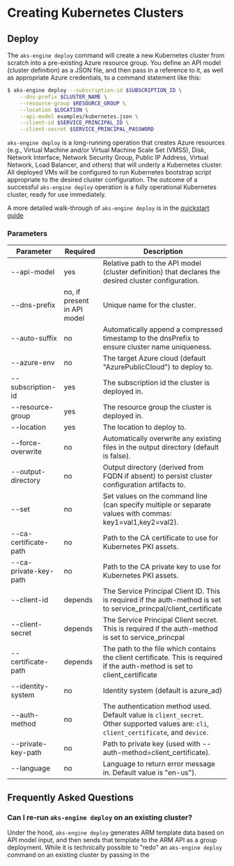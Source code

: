 # Creating Kubernetes Clusters

## Deploy

The `aks-engine deploy` command will create a new Kubernetes cluster from scratch into a pre-existing Azure resource group. You define an API model (cluster definition) as a JSON file, and then pass in a reference to it, as well as appropriate Azure credentials, to a command statement like this:

```sh
$ aks-engine deploy --subscription-id $SUBSCRIPTION_ID \
    --dns-prefix $CLUSTER_NAME \
    --resource-group $RESOURCE_GROUP \
    --location $LOCATION \
    --api-model examples/kubernetes.json \
    --client-id $SERVICE_PRINCIPAL_ID \
    --client-secret $SERVICE_PRINCIPAL_PASSWORD
```

`aks-engine deploy` is a long-running operation that creates Azure resources (e.g., Virtual Machine and/or Virtual Machine Scale Set (VMSS), Disk, Network Interface, Network Security Group, Public IP Address, Virtual Network, Load Balancer, and others) that will underly a Kubernetes cluster. All deployed VMs will be configured to run Kubernetes bootstrap script appropriate to the desired cluster configuration. The outcome of a successful `aks-engine deploy` operation is a fully operational Kubernetes cluster, ready for use immediately.

A more detailed walk-through of `aks-engine deploy` is in the [quickstart guide](../tutorials/quickstart.md#deploy)

### Parameters

|Parameter|Required|Description|
|-----------------|---|---|
|--api-model|yes|Relative path to the API model (cluster definition) that declares the desired cluster configuration.|
|--dns-prefix|no, if present in API model|Unique name for the cluster.|
|--auto-suffix|no|Automatically append a compressed timestamp to the dnsPrefix to ensure cluster name uniqueness.|
|--azure-env|no|The target Azure cloud (default "AzurePublicCloud") to deploy to.|
|--subscription-id|yes|The subscription id the cluster is deployed in.|
|--resource-group|yes|The resource group the cluster is deployed in.|
|--location|yes|The location to deploy to.|
|--force-overwrite|no|Automatically overwrite any existing files in the output directory (default is false).|
|--output-directory|no|Output directory (derived from FQDN if absent) to persist cluster configuration artifacts to.|
|--set|no|Set values on the command line (can specify multiple or separate values with commas: key1=val1,key2=val2).|
|--ca-certificate-path|no|Path to the CA certificate to use for Kubernetes PKI assets.|
|--ca-private-key-path|no|Path to the CA private key to use for Kubernetes PKI assets.|
|--client-id|depends| The Service Principal Client ID. This is required if the auth-method is set to service_princpal/client_certificate|
|--client-secret|depends| The Service Principal Client secret. This is required if the auth-method is set to service_princpal|
|--certificate-path|depends| The path to the file which contains the client certificate. This is required if the auth-method is set to client_certificate|
|--identity-system|no|Identity system (default is azure_ad)|
|--auth-method|no|The authentication method used. Default value is `client_secret`. Other supported values are: `cli`, `client_certificate`, and `device`.|
|--private-key-path|no|Path to private key (used with --auth-method=client_certificate).|
|--language|no|Language to return error message in. Default value is "en-us").|

## Frequently Asked Questions

### Can I re-run `aks-engine deploy` on an existing cluster?

Under the hood, `aks-engine deploy` generates ARM template data based on API model input, and then sends that template to the ARM API as a group deployment. While it is technically possible to "redo" an `aks-engine deploy` command on an existing cluster by passing in the
